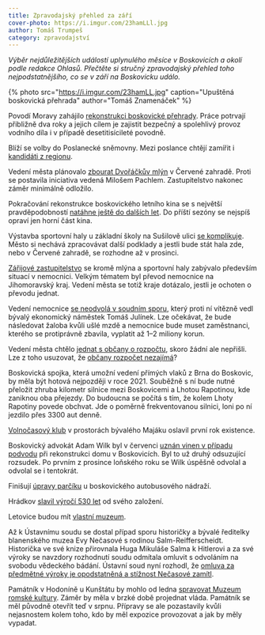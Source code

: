 ```yaml
---
title: Zpravodajský přehled za září
cover-photo: https://i.imgur.com/23hamLLl.jpg
author: Tomáš Trumpeš
category: zpravodajství
---
```


*Výběr nejdůležitějších událostí uplynulého měsíce v Boskovicích a okolí podle redakce Ohlasů. Přečtěte si stručný zpravodajský přehled toho nejpodstatnějšího, co se v září na Boskovicku událo.*

{% photo src="https://i.imgur.com/23hamLL.jpg" caption="Upuštěná boskovická přehrada" author="Tomáš Znamenáček" %}

Povodí Moravy zahájilo [rekonstrukci boskovické přehrady](http://www.pmo.cz/cz/media/tiskove-zpravy/povodi-moravy-zahajuje-rekonstrukci-vd-boskovice/). Práce potrvají přibližně dva roky a jejich cílem je zajistit bezpečný a spolehlivý provoz vodního díla i v případě desetitisícileté povodně.

Blíží se volby do Poslanecké sněmovny. Mezi poslance chtějí zamířit i [kandidáti z regionu](http://www.ohlasy.info/clanky/2017/09/snemovna-kandidati.html).

Vedení města plánovalo [zbourat Dvořáčkův mlýn](http://www.ohlasy.info/clanky/2017/09/dvorackuv-mlyn.html) v Červené zahradě. Proti se postavila iniciativa vedená Milošem Pachlem. Zastupitelstvo nakonec záměr minimálně odložilo.

Pokračování rekonstrukce boskovického letního kina se s největší pravděpodobností [natáhne ještě do dalších let](http://www.ohlasy.info/clanky/2017/09/letnak-opravy.html). Do příští sezóny se nejspíš opraví jen horní část kina.

Výstavba sportovní haly u základní školy na Sušilově ulici [se komplikuje](http://www.ohlasy.info/clanky/2017/09/hala-susilova.html). Město si nechává zpracovávat další podklady a jestli bude stát hala zde, nebo v Červené zahradě, se rozhodne až v prosinci.

[Zářijové zastupitelstvo](http://www.ohlasy.info/clanky/2017/09/zastupitelstvo.html) se kromě mlýna a sportovní haly zabývalo především situací v nemocnici. Velkým tématem byl převod nemocnice na Jihomoravský kraj. Vedení města se totiž kraje dotázalo, jestli je ochoten o převodu jednat.

Vedení nemocnice [se neodvolá v soudním sporu](http://www.ohlasy.info/clanky/2017/09/julinek-odvolani.html), který proti ní vítězně vedl bývalý ekonomický náměstek Tomáš Julínek. Lze očekávat, že bude následovat žaloba kvůli ušlé mzdě a nemocnice bude muset zaměstnanci, kterého se protiprávně zbavila, vyplatit až 1–2 miliony korun.

Vedení města chtělo [jednat s občany o rozpočtu](http://boskovice.cz/vedeni-mesta-jednalo-s-obcany-o-rozpoctu/d-31530/p1=1019), skoro žádní ale nepřišli. Lze z toho usuzovat, že [občany rozpočet nezajímá](http://www.ohlasy.info/clanky/2017/09/komentar-ankety.html)?

Boskovická spojka, která umožní vedení přímých vlaků z Brna do Boskovic, by měla být hotová nejpozději v roce 2021. Souběžně s ní bude nutné přeložit zhruba kilometr silnice mezi Boskovicemi a Lhotou Rapotinou, kde zaniknou oba přejezdy. Do budoucna se počítá s tím, že kolem Lhoty Rapotiny povede obchvat. Jde o poměrně frekventovanou silnici, loni po ní jezdilo přes 3300 aut denně.

[Volnočasový klub](http://www.ohlasy.info/clanky/2017/09/rozhovor-kratochvil.html) v prostorách bývalého Majáku oslavil první rok existence.

Boskovický advokát Adam Wilk byl v červenci [uznán vinen v případu podvodu](https://www.novinky.cz/krimi/435193-advokat-mel-objednat-okna-a-fakturu-hodit-na-bileho-kone-opijejiciho-se-vyslouzileho-hornika.html) při rekonstrukci domu v Boskovicích. Byl to už druhý odsuzující rozsudek. Po prvním z prosince loňského roku se Wilk úspěšně odvolal a odvolal se i tentokrát.

Finišují [úpravy parčíku](http://zrcadlo.net/clanky/Lide-budou-moci-jiz-brzy-posedet-v-parciku-u-boskovickeho-nadrazi-4355/) u boskovického autobusového nádraží.

Hrádkov [slavil výročí 530 let](http://boskovice.cz/hradkov-slavil-vyroci/d-31508/p1=1019) od svého založení.

Letovice budou mít [vlastní muzeum](http://blanensky.denik.cz/zpravy_region/letovice-budou-mit-vlastni-muzeum-vytvari-expozice-v-planu-jsou-i-besedy-20170929.html).

Až k Ústavnímu soudu se dostal případ sporu historičky a bývalé ředitelky blanenského muzea Evy Nečasové s rodinou Salm-Reifferscheidt. Historička ve své knize přirovnala Huga Mikuláše Salma k Hitlerovi a za své výroky se navzdory rozhodnutí soudu odmítala omluvit s odvoláním na svobodu vědeckého bádání. Ústavní soud nyní rozhodl, že [omluva za předmětné výroky je opodstatněná a stížnost Nečasové zamítl](https://zpravy.aktualne.cz/domaci/rozhodnuti-ustavniho-soudu-ve-sporu-historicky-a-rodu-salmu/r~cd9eaf26a2af11e78dfa0025900fea04/?redirected=1506699190).

Památník v Hodoníně u Kunštátu by mohlo od ledna [spravovat Muzeum romské kultury](http://www.romea.cz/cz/zpravodajstvi/domaci/pamatnik-v-hodonine-u-kunstatu-by-mohlo-spravovat-muzeum-romske-kultury). Záměr by měla v brzké době projednat vláda. Památník se měl původně otevřít teď v srpnu. Přípravy se ale pozastavily kvůli nejasnostem kolem toho, kdo by měl expozice provozovat a jak by měly vypadat.
